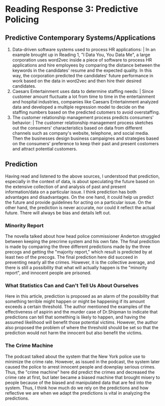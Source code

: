 # Reading Response 3: Predictive Policing

## Predictive Contemporary Systems/Applications
1. Data-driven software systems used to process HR applications:
|   In an example brought up in Reading 1, "I Data You, You Data Me", a large corporation uses word2vec inside a piece of software to process HR applications and hire employees by comparing the distance between the keywords in the candidates' resume and the expected quality. In this way, the corporation predicted the candidates' future performance in work based on the data in word2vec and then hire their desired candidates.
2. Caesars Entertainment uses data to determine staffing needs:
| Since customer amount fluctuate a lot from time to time in the entertainment and hospital industries, companies like Caesars Entertainment analyzed data and developed a multiple regression model to decide on the staffing numbers based on the predicted cutomers to avoid overstaffing.
3. The customer relationship management process predicts consumers' behavior:
| The customer relationship management process sketches out the consumers' characteristics based on data from different channels such as company's website, telephone, and social media. Then the businesses design business campaignes and strategies based on the consumers' preference to keep their past and present costomers and attract potential customers.

## Prediction
Having read and listened to the above sources, I understood that prediction, especially in the context of data, is about speculating the future based on the extensive collection of and analysis of past and present information/data on a particular issue. I think prediction has both advantages and disadvantages. On the one hand, it could help us predict the future and provide guidelines for acting on a particular issue. On the other hand, the prediction is never accurate, nor could it reflect the actual future. There will always be bias and details left out.
### Minority Report
The novella talked about how head police commissioner Anderton struggled between keeping the precrime system and his own fate. The final prediction is made by comparing the three different predictions made by the three precogs and getting the "majority report," which result is predicted by at least two of the precogs. The final prediction here did succeed in preventing nearly all the crimes. However, it is the collective average, and there is still a possibility that what will actually happen is the "minority report", and innocent people are prisoned.
### What Statistics Can and Can't Tell Us About Ourselves
Here in this article, prediction is proposed as an alarm of the possibility that something terrible might happen or might be happening if its amount exceeds a certain threshold. The author mentioned the examples of the effectiveness of aspirin and the murder case of Dr.Shipman to indicate that predictions can tell that something is likely to happen, and having the assumed likelihood will benefit those potential victims. However, the author also proposed the problem of where the threshold should be set so that the prediction would not harm the innocent but also benefit the victims.
### The Crime Machine
The podcast talked about the system that the New York police use to minimize the crime rate. However, as issued in the podcast, the system later caused the police to arrest innocent people and downplay serious crimes. Thus, the "crime machine" here did predict the crimes and decreased the crime rate at first, but later became a biased machine that brought misery to people because of the biased and manipulated data that are fed into the system.
Thus, I think how much do we rely on the predictions and how reflective we are when we adapt the predictions is vital in analyzing the predictions.
